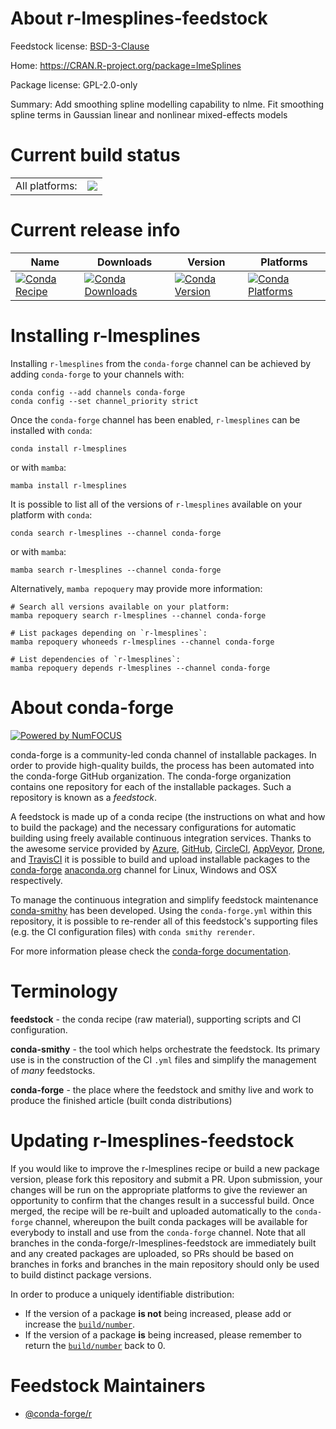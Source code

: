 About r-lmesplines-feedstock
============================

Feedstock license: [BSD-3-Clause](https://github.com/conda-forge/r-lmesplines-feedstock/blob/main/LICENSE.txt)

Home: https://CRAN.R-project.org/package=lmeSplines

Package license: GPL-2.0-only

Summary: Add smoothing spline modelling capability to nlme. Fit smoothing spline terms in Gaussian linear and nonlinear mixed-effects models

Current build status
====================


<table><tr><td>All platforms:</td>
    <td>
      <a href="https://dev.azure.com/conda-forge/feedstock-builds/_build/latest?definitionId=9719&branchName=main">
        <img src="https://dev.azure.com/conda-forge/feedstock-builds/_apis/build/status/r-lmesplines-feedstock?branchName=main">
      </a>
    </td>
  </tr>
</table>

Current release info
====================

| Name | Downloads | Version | Platforms |
| --- | --- | --- | --- |
| [![Conda Recipe](https://img.shields.io/badge/recipe-r--lmesplines-green.svg)](https://anaconda.org/conda-forge/r-lmesplines) | [![Conda Downloads](https://img.shields.io/conda/dn/conda-forge/r-lmesplines.svg)](https://anaconda.org/conda-forge/r-lmesplines) | [![Conda Version](https://img.shields.io/conda/vn/conda-forge/r-lmesplines.svg)](https://anaconda.org/conda-forge/r-lmesplines) | [![Conda Platforms](https://img.shields.io/conda/pn/conda-forge/r-lmesplines.svg)](https://anaconda.org/conda-forge/r-lmesplines) |

Installing r-lmesplines
=======================

Installing `r-lmesplines` from the `conda-forge` channel can be achieved by adding `conda-forge` to your channels with:

```
conda config --add channels conda-forge
conda config --set channel_priority strict
```

Once the `conda-forge` channel has been enabled, `r-lmesplines` can be installed with `conda`:

```
conda install r-lmesplines
```

or with `mamba`:

```
mamba install r-lmesplines
```

It is possible to list all of the versions of `r-lmesplines` available on your platform with `conda`:

```
conda search r-lmesplines --channel conda-forge
```

or with `mamba`:

```
mamba search r-lmesplines --channel conda-forge
```

Alternatively, `mamba repoquery` may provide more information:

```
# Search all versions available on your platform:
mamba repoquery search r-lmesplines --channel conda-forge

# List packages depending on `r-lmesplines`:
mamba repoquery whoneeds r-lmesplines --channel conda-forge

# List dependencies of `r-lmesplines`:
mamba repoquery depends r-lmesplines --channel conda-forge
```


About conda-forge
=================

[![Powered by
NumFOCUS](https://img.shields.io/badge/powered%20by-NumFOCUS-orange.svg?style=flat&colorA=E1523D&colorB=007D8A)](https://numfocus.org)

conda-forge is a community-led conda channel of installable packages.
In order to provide high-quality builds, the process has been automated into the
conda-forge GitHub organization. The conda-forge organization contains one repository
for each of the installable packages. Such a repository is known as a *feedstock*.

A feedstock is made up of a conda recipe (the instructions on what and how to build
the package) and the necessary configurations for automatic building using freely
available continuous integration services. Thanks to the awesome service provided by
[Azure](https://azure.microsoft.com/en-us/services/devops/), [GitHub](https://github.com/),
[CircleCI](https://circleci.com/), [AppVeyor](https://www.appveyor.com/),
[Drone](https://cloud.drone.io/welcome), and [TravisCI](https://travis-ci.com/)
it is possible to build and upload installable packages to the
[conda-forge](https://anaconda.org/conda-forge) [anaconda.org](https://anaconda.org/)
channel for Linux, Windows and OSX respectively.

To manage the continuous integration and simplify feedstock maintenance
[conda-smithy](https://github.com/conda-forge/conda-smithy) has been developed.
Using the ``conda-forge.yml`` within this repository, it is possible to re-render all of
this feedstock's supporting files (e.g. the CI configuration files) with ``conda smithy rerender``.

For more information please check the [conda-forge documentation](https://conda-forge.org/docs/).

Terminology
===========

**feedstock** - the conda recipe (raw material), supporting scripts and CI configuration.

**conda-smithy** - the tool which helps orchestrate the feedstock.
                   Its primary use is in the construction of the CI ``.yml`` files
                   and simplify the management of *many* feedstocks.

**conda-forge** - the place where the feedstock and smithy live and work to
                  produce the finished article (built conda distributions)


Updating r-lmesplines-feedstock
===============================

If you would like to improve the r-lmesplines recipe or build a new
package version, please fork this repository and submit a PR. Upon submission,
your changes will be run on the appropriate platforms to give the reviewer an
opportunity to confirm that the changes result in a successful build. Once
merged, the recipe will be re-built and uploaded automatically to the
`conda-forge` channel, whereupon the built conda packages will be available for
everybody to install and use from the `conda-forge` channel.
Note that all branches in the conda-forge/r-lmesplines-feedstock are
immediately built and any created packages are uploaded, so PRs should be based
on branches in forks and branches in the main repository should only be used to
build distinct package versions.

In order to produce a uniquely identifiable distribution:
 * If the version of a package **is not** being increased, please add or increase
   the [``build/number``](https://docs.conda.io/projects/conda-build/en/latest/resources/define-metadata.html#build-number-and-string).
 * If the version of a package **is** being increased, please remember to return
   the [``build/number``](https://docs.conda.io/projects/conda-build/en/latest/resources/define-metadata.html#build-number-and-string)
   back to 0.

Feedstock Maintainers
=====================

* [@conda-forge/r](https://github.com/orgs/conda-forge/teams/r/)

